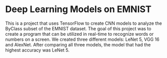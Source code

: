 # Deep Learning Models on EMNIST

This is a project that uses TensorFlow to create CNN models to analyze the ByClass subset of the EMNIST dataset. The goal of this project was to
create a program that can be utilized in real-time to recognize words or numbers on a screen. We created three different models: LeNet 5, VGG 16 and AlexNet.
After comparing all three models, the model that had the highest accuracy was LeNet 5. 
